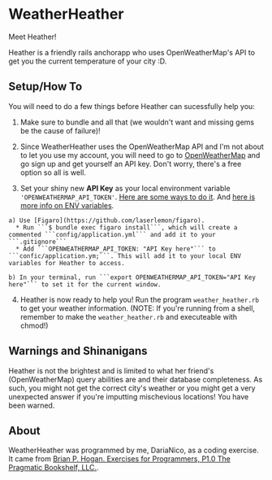 # WeatherHeather
  Meet Heather!

  Heather is a friendly rails anchorapp who uses OpenWeatherMap's API to get you the current temperature of your city :D.

## Setup/How To
  You will need to do a few things before Heather can sucessfully help you:

  1) Make sure to bundle and all that (we wouldn't want and missing gems be the cause of failure)!
  
  2) Since WeatherHeather uses the OpenWeatherMap API and I'm not about to let you use my account, you will need to go to [OpenWeatherMap](http://openweathermap.org/price) and go sign up and get yourself an API key. Don't worry, there's a free option so all is well.

  3) Set your shiny new **API Key** as your local environment variable ```'OPENWEATHERMAP_API_TOKEN'```. [Here are some ways to do it](http://railsapps.github.io/rails-environment-variables.html). And [here is more info on ENV variables](http://blog.honeybadger.io/ruby-guide-environment-variables/).
    
    a) Use [Figaro](https://github.com/laserlemon/figaro). 
      * Run ```$ bundle exec figaro install```, which will create a commented ```config/application.yml``` and add it to your ```.gitignore```
      * Add ```OPENWEATHERMAP_API_TOKEN: "API Key here"``` to ```confic/application.ym;```. This will add it to your local ENV variables for Heather to access.
    
    b) In your terminal, run ```export OPENWEATHERMAP_API_TOKEN="API Key here"``` to set it for the current window.

  4) Heather is now ready to help you! Run the program ```weather_heather.rb``` to get your weather information. (NOTE: If you're running from a shell, remember to make the ```weather_heather.rb``` and executeable with chmod!)

## Warnings and Shinanigans
  Heather is not the brightest and is limited to what her friend's (OpenWeatherMap) query abilities are and their database completeness. As such, you might not get the correct city's weather or you might get a very unexpected answer if you're imputting mischevious locations! You have been warned.

## About
  WeatherHeather was programmed by me, DariaNico, as a coding exercise. It came from [Brian P. Hogan. Exercises for Programmers, P1.0 The Pragmatic Bookshelf, LLC.](https://pragprog.com/book/bhwb/exercises-for-programmers).

